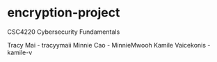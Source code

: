 # encryption-project
CSC4220 Cybersecurity Fundamentals

Tracy Mai - tracyymaii
Minnie Cao - MinnieMwooh
Kamile Vaicekonis - kamile-v
